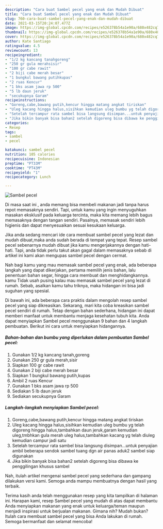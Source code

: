 ```yaml
---
description: "Cara buat Sambel pecel yang enak dan Mudah Dibuat"
title: "Cara buat Sambel pecel yang enak dan Mudah Dibuat"
slug: 760-cara-buat-sambel-pecel-yang-enak-dan-mudah-dibuat
date: 2021-03-15T20:24:07.477Z
image: https://img-global.cpcdn.com/recipes/e526378b54a1e90a/680x482cq70/sambel-pecel-foto-resep-utama.jpg
thumbnail: https://img-global.cpcdn.com/recipes/e526378b54a1e90a/680x482cq70/sambel-pecel-foto-resep-utama.jpg
cover: https://img-global.cpcdn.com/recipes/e526378b54a1e90a/680x482cq70/sambel-pecel-foto-resep-utama.jpg
author: Kate Santiago
ratingvalue: 4.5
reviewcount: 13
recipeingredient:
- "1/2 kg kancang tanahgoreng"
- "250 gr gula merahsisir"
- "100 gr cabe rawit"
- "2 biji cabe merah besar"
- "1 bungkul bawang putihkupas"
- "2 ruas Kencur"
- "1 bks asam jawa rp 500"
- "5 lb daun jeruk"
- "secukupnya Garam"
recipeinstructions:
- "Goreng,cabe,bawang putih,kencur hingga matang angkat tiriskan"
- "Uleg kacang hingga halus,sisihkan kemudian uleg bumbu yg telah digoreng hingga halus,tambahkan daun jeruk,garam kemudian uleg,tmbhkan gula merah uleg halus,tambahkan kacang yg telah diuleg kemudian campur jadi satu"
- "Setelah tercampur rata sambel bisa langsung disimpan...untuk penyajian ambil beberapa sendok sambel tuang dgn air panas aduk2 sambel siap digunakan"
- "Jika bikin banyak bisa bahan2 setelah digoreng bisa dibawa ke penggilingan khusus sambel"
categories:
- Resep
tags:
- sambel
- pecel

katakunci: sambel pecel 
nutrition: 105 calories
recipecuisine: Indonesian
preptime: "PT33M"
cooktime: "PT43M"
recipeyield: "1"
recipecategory: Lunch

---
```



![Sambel pecel](https://img-global.cpcdn.com/recipes/e526378b54a1e90a/680x482cq70/sambel-pecel-foto-resep-utama.jpg)

Di masa  saat ini , anda memang bisa membeli makanan jadi tanpa harus repot memasaknya sendiri. Tapi, untuk kamu yang ingin menyuguhkan masakan eksklusif pada keluarga tercinta, maka kita memang lebih bagus memasaknya dengan tangan sendiri. Pasalnya, memasak sendiri lebih higienis dan dapat menyesuaikan sesuai kesukaan keluarga.

Jika anda sedang mencari ide cara membuat sambel pecel yang lezat dan mudah dibuat,maka anda sudah berada di tempat yang tepat. Resep sambel pecel  sebenarnya mudah dibuat jika kamu mengerjakannya dengan hati-hati. Tapi, anda tidak perlu takut akan gagal dalam memasaknya 
sebab di artikel ini kami akan mengupas sambel pecel dengan cermat.  



Nah bagi kamu yang mau memasak sambel pecel yang enak, ada beberapa langkah yang dapat dikerjakan, pertama memilih jenis bahan, lalu penentuan bahan segar, hingga cara membuat dan menghidangkannya. kamu Tidak usah pusing kalau mau memasak sambel pecel yang lezat di rumah. Sebab, asalkan kamu  tahu triknya, maka hidangan ini bisa jadi suguhan yang spesial.

Di bawah ini, ada beberapa cara praktis  dalam mengolah resep sambel pecel yang siap dikreasikan. Sekarang, mari kita coba kreasikan sambel pecel sendiri di rumah. Tetap dengan bahan sederhana, hidangan ini dapat memberi manfaat untuk membantu menjaga kesehatan tubuh kita. Anda dapat menyiapkan Sambel pecel menggunakan 9 bahan dan 4 langkah pembuatan. Berikut ini cara untuk menyiapkan hidangannya.

<!--inarticleads1-->

##### Bahan-bahan dan bumbu yang diperlukan dalam pembuatan Sambel pecel:

1. Gunakan 1/2 kg kancang tanah,goreng
1. Gunakan 250 gr gula merah,sisir
1. Siapkan 100 gr cabe rawit
1. Gunakan 2 biji cabe merah besar
1. Siapkan 1 bungkul bawang putih,kupas
1. Ambil 2 ruas Kencur
1. Gunakan 1 bks asam jawa rp 500
1. Sediakan 5 lb daun jeruk
1. Sediakan secukupnya Garam




<!--inarticleads2-->

##### Langkah-langkah menyiapkan Sambel pecel:

1. Goreng,cabe,bawang putih,kencur hingga matang angkat tiriskan
1. Uleg kacang hingga halus,sisihkan kemudian uleg bumbu yg telah digoreng hingga halus,tambahkan daun jeruk,garam kemudian uleg,tmbhkan gula merah uleg halus,tambahkan kacang yg telah diuleg kemudian campur jadi satu
1. Setelah tercampur rata sambel bisa langsung disimpan...untuk penyajian ambil beberapa sendok sambel tuang dgn air panas aduk2 sambel siap digunakan
1. Jika bikin banyak bisa bahan2 setelah digoreng bisa dibawa ke penggilingan khusus sambel




Nah, itulah artikel mengenai  sambel pecel  yang sederhana dan gampang dilakukan versi kami. Semoga anda mampu membuatnya dengan hasil yang terbaik. 

Terima kasih anda telah menggunakan resep yang kita tampilkan di halaman ini. Harapan kami, resep  Sambel pecel yang mudah di atas dapat membantu Anda menyiapkan makanan yang enak untuk keluarga/teman maupun menjadi inspirasi untuk berjualan makanan. Gimana nih? Mudah bukan? Itulah cara membuat sambel pecel yang bisa Anda lakukan di rumah. Semoga bermanfaat dan selamat mencoba!


